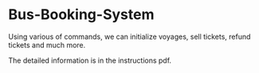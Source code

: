 # Bus-Booking-System
Using various of commands, we can initialize voyages, sell tickets, refund tickets and much more.

The detailed information is in the instructions pdf.
